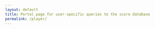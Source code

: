 ```yaml
---
layout: default
title: Portal page for user-specific queries to the score database
permalink: /player/
---
```

